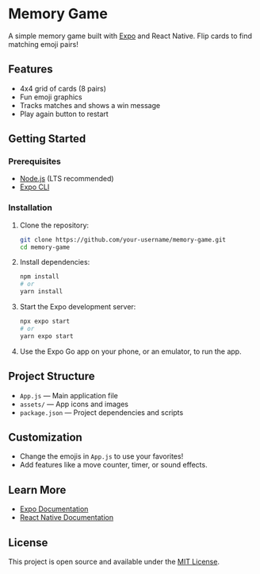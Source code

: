 # Memory Game

A simple memory game built with [Expo](https://expo.dev/) and React Native. Flip cards to find matching emoji pairs!

## Features

- 4x4 grid of cards (8 pairs)
- Fun emoji graphics
- Tracks matches and shows a win message
- Play again button to restart

## Getting Started

### Prerequisites

- [Node.js](https://nodejs.org/) (LTS recommended)
- [Expo CLI](https://docs.expo.dev/get-started/installation/)

### Installation

1. Clone the repository:
   ```bash
   git clone https://github.com/your-username/memory-game.git
   cd memory-game
   ```

2. Install dependencies:
   ```bash
   npm install
   # or
   yarn install
   ```

3. Start the Expo development server:
   ```bash
   npx expo start
   # or
   yarn expo start
   ```

4. Use the Expo Go app on your phone, or an emulator, to run the app.

## Project Structure

- `App.js` — Main application file
- `assets/` — App icons and images
- `package.json` — Project dependencies and scripts

## Customization

- Change the emojis in `App.js` to use your favorites!
- Add features like a move counter, timer, or sound effects.

## Learn More

- [Expo Documentation](https://docs.expo.dev/)
- [React Native Documentation](https://reactnative.dev/)

## License

This project is open source and available under the [MIT License](LICENSE).